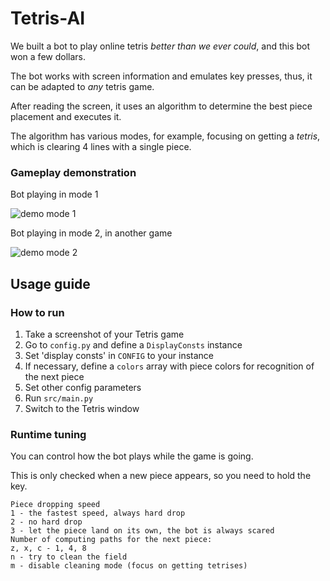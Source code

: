 # Tetris-AI

We built a bot to play online tetris _better than we ever could_, and this bot won a few dollars.

The bot works with screen information and emulates key presses,
thus, it can be adapted to _any_ tetris game.

After reading the screen, it uses an algorithm to determine the best piece placement and executes it.

The algorithm has various modes, for example, focusing on getting a _tetris_,
which is clearing 4 lines with a single piece.

### Gameplay demonstration
Bot playing in mode 1

![demo mode 1](https://media.giphy.com/media/kg1Ng8ZXTUQ2efOpUk/giphy.gif)

Bot playing in mode 2, in another game

![demo mode 2](https://user-images.githubusercontent.com/27450370/147476623-7acc036e-7195-409b-a2ec-d24e489aadf2.gif)


## Usage guide

### How to run
1. Take a screenshot of your Tetris game
2. Go to `config.py` and define a `DisplayConsts` instance
3. Set 'display consts' in `CONFIG` to your instance
4. If necessary, define a `colors` array with piece colors for recognition of the next piece
5. Set other config parameters
6. Run `src/main.py`
7. Switch to the Tetris window

### Runtime tuning
You can control how the bot plays while the game is going.

This is only checked when a new piece appears, so you need to hold the key.

    Piece dropping speed
    1 - the fastest speed, always hard drop
    2 - no hard drop
    3 - let the piece land on its own, the bot is always scared
    Number of computing paths for the next piece:
    z, x, c - 1, 4, 8
    n - try to clean the field
    m - disable cleaning mode (focus on getting tetrises)
